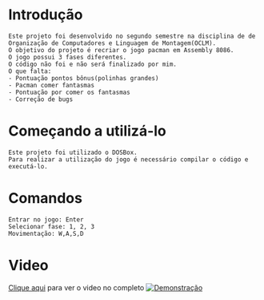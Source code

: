 # Introdução
```
Este projeto foi desenvolvido no segundo semestre na disciplina de de Organização de Computadores e Linguagem de Montagem(OCLM).
O objetivo do projeto é recriar o jogo pacman em Assembly 8086.
O jogo possui 3 fases diferentes.
O código não foi e não será finalizado por mim.
O que falta:
- Pontuação pontos bônus(polinhas grandes)
- Pacman comer fantasmas
- Pontuação por comer os fantasmas
- Correção de bugs
```
# Começando a utilizá-lo
```
Este projeto foi utilizado o DOSBox.
Para realizar a utilização do jogo é necessário compilar o código e executá-lo.
```
# Comandos
```
Entrar no jogo: Enter
Selecionar fase: 1, 2, 3
Movimentação: W,A,S,D
```
# Video
[Clique aqui](https://youtu.be/8uo3A6onUKE) para ver o video no completo
[![Demonstração](https://github.com/matheusvalbert/pacman-Assembly-8086/blob/master/demonstracao.gif)](https://youtu.be/8uo3A6onUKE)
